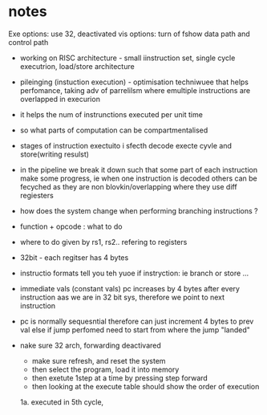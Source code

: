 # notes

Exe options: use 32, deactivated
vis options: turn of fshow data path and control path
- working on RISC architecture - small iinstruction set, single cycle executrion, load/store architecture

- pileinging (instuction execution) - optimisation techniwuee that helps perfomance, taking adv of parrelilsm  where emultiple instructions are overlapped in execurion
- it helps the num of instrunctions executed per unit time

- so what parts of computation can be compartmentalised
- stages of instruction exectuito i sfecth decode execte cyvle and store(writing resulst)
- in the pipeline we break it down such that some part of each instruction make some progress, ie when one instruction is decoded others can be fecyched as they are non blovkin/overlapping where they use diff regiesters

- how does the system change when performing branching instructions ?

- function + opcode : what to do
 - where to do given by rs1, rs2.. refering to registers
  - 32bit - each regitser has 4 bytes
  - instructio formats tell you teh yuoe if instryction: ie branch or store ...
  - immediate vals (constant vals)
  pc increases by 4 bytes after every instruction aas we are in 32 bit sys, therefore we point to next instruction

  - pc is normally sequesntial therefore can just increment 4 bytes to prev val else if jump perfomed need to start from where the jump "landed"






- nake sure 32 arch, forwarding deactivared
  - make sure refresh, and reset the system
  - then select the program, load it into memory
  - then exetute 1step at a time by pressing step forward
  - then looking at the execute table should show the order of execution

  1a.  executed in 5th cycle, 
